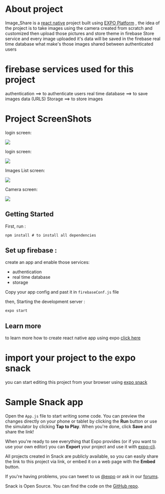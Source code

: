 # About project

Image_Share is a [react native](https://reactnative.dev/docs/getting-started) project built using [EXPO Platform](https://docs.expo.io/) , the idea of the project is to take images using the camera created from scratch and customized then upload those pictures and store theme in firebase Store service and every image uploaded it's data will be saved in the firebase real time database what make's those images shared between authenticated users 

# firebase services used for this project

authentication     ==> to authenticate users 
real time database ==> to save images data (URLS)
Storage            ==> to store images


# Project ScreenShots

login screen:

![](screenShots/login.png)

login screen:

![](screenShots/signup.png)

Images List screen:

![](screenShots/authentified.png)

Camera screen:

![](screenShots/camera.png)



## Getting Started

First, run :

```
npm install # to install all dependencies
```
## Set up firebase : 

create an app and enable those services:

- authentication
- real time database
- storage 

Copy your app config and past it in ``` firebaseConf.js ``` file



then, Starting the development server :

```
expo start
```
## Learn more

to learn more how to create react native app using expo [click here](https://docs.expo.io/get-started/create-a-new-app/)

# import your project to the expo snack
you can start editing this project from your browser using [expo snack](https://snack.expo.io/)

# Sample Snack app

Open the `App.js` file to start writing some code. You can preview the changes directly on your phone or tablet by clicking the **Run** button or use the simulator by clicking **Tap to Play**. When you're done, click **Save** and share the link!

When you're ready to see everything that Expo provides (or if you want to use your own editor) you can **Export** your project and use it with [expo-cli](https://docs.expo.io/versions/latest/introduction/installation.html).

All projects created in Snack are publicly available, so you can easily share the link to this project via link, or embed it on a web page with the **Embed** button.

If you're having problems, you can tweet to us [@expo](https://twitter.com/expo) or ask in our [forums](https://forums.expo.io).

Snack is Open Source. You can find the code on the [GitHub repo](https://github.com/expo/snack-web).
